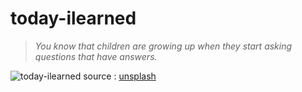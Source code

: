 # today-ilearned

> *You know that children are growing up when they start asking questions that have answers.*

![today-ilearned](https://images.unsplash.com/photo-1536925155833-43e9c2b2f499 "today-ilearned")
source : [unsplash](https://unsplash.com)
